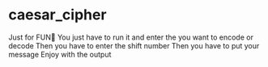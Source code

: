 # caesar_cipher
Just for FUN🐼
You just have to run it and enter the you want to encode or decode 
Then you have to enter the shift number 
Then you have to put your message
Enjoy with the output
